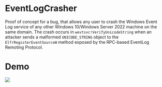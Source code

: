 # EventLogCrasher
Proof of concept for a bug, that allows any user to crash the Windows Event Log service of any other Windows 10/Windows Server 2022 machine on the same domain. The crash occurs in `wevtsvc!VerifyUnicodeString` when an attacker sends a malformed `UNICODE_STRING` object to the `ElfrRegisterEventSourceW` method exposed by the RPC-based EventLog Remoting Protocol.

# Demo
![](https://github.com/floesen/EventLogCrasher/blob/main/demo.gif)

